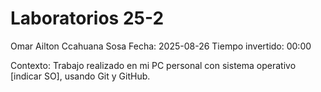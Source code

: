 # Laboratorios 25-2
Omar Ailton Ccahuana Sosa
Fecha: 2025-08-26
Tiempo invertido: 00:00

Contexto: Trabajo realizado en mi PC personal con sistema operativo [indicar SO], usando Git y GitHub.

